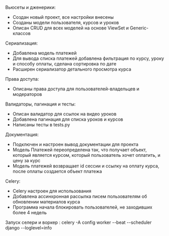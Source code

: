 Вьюсеты и дженерики:
* Создан новый проект, все настройки внесены
* Созданы модели пользователя, курсов и уроков
* Описан CRUD для всех моделей на основе ViewSet и Generic-классов

Сериализация:
* Добавлена модель платежей
* Для вывода списка платежей добавлена фильтрация по курсу, уроку и способу оплаты, сделана сортировка по дате
* Расширен сериализатор детального просмотра курса

Права доступа:
* Описаны права доступа для пользователей-владельцев и модераторов


Валидаторы, пагинация и тесты:
* Описан валидатор для ссылок на видео уроков
* Добавлена пагинация для списка уроков и курсов
* Написаны тесты в tests.py


Документация:
* Подключен и настроен вывод документации для проекта
* Модель Платежей переопределена так, что получает объект, который является курсом, который пользователь хочет оплатить, и цену за курс
* Модель платежей возвращает id сессии и ссылку на оплату курса, после оплаты создается объект платежа


Celery:
* Celery настроен для использования
* Добавлена ассинхронная рассылка писем пользователям об обновлении материалов курса
* Программа начала блокировать пользователей, не заходивших более 4 недель

Запуск селери и воркер : celery -A config worker --beat --scheduler django --loglevel=info